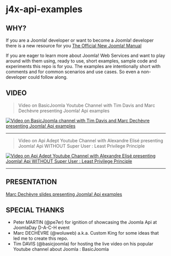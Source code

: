 # j4x-api-examples

## WHY?
If you are a Joomla! developer or want to become a Joomla! developer there is a new resource for you
[The Official New Joomla! Manual](https://github.com/joomla/Manual.git)

If you are eager to learn more about Joomla! Web Services and want to play around with them using, ready to use, short examples, sample code and experiments this repo is for you.
The examples are intentionally short with comments and for common scenarios and use cases. So even a non-developer could follow along.

## VIDEO

> Video on BasicJoomla Youtube Channel with Tim Davis and Marc Dechèvre presenting Joomla! Api examples

[![Video on BasicJoomla channel with Tim Davis and Marc Dechèvre presenting Joomla! Api examples](https://img.youtube.com/vi/ZH3a4MHB718/maxresdefault.jpg)](https://www.youtube.com/watch?v=ZH3a4MHB718)

-------

> Video on Api Adept Youtube Channel with Alexandre Elisé presenting Joomla! Api WITHOUT Super User : Least Privilege Principle

[![Video on Api Adept Youtube Channel with Alexandre Elisé presenting Joomla! Api WITHOUT Super User : Least Privilege Principle](https://img.youtube.com/vi/STw0a7sOtEU/maxresdefault.jpg)](https://www.youtube.com/watch?v=STw0a7sOtEU)

-------

## PRESENTATION
[Marc Dechèvre slides presenting Joomla! Api examples](https://slides.woluweb.be/api/api.html)


## SPECIAL THANKS
- Peter MARTIN (@pe7er) for ignition of showcasing the Joomla Api at JoomlaDay D-A-C-H event
- Marc DECHÈVRE (@woluweb) a.k.a. Custom King for some ideas that led me to create this repo.
- Tim DAVIS (@basicjoomla) for hosting the live video on his popular Youtube channel about Joomla : BasicJoomla
